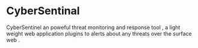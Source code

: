 # CyberSentinal
CyberSentinel an poweful threat monitoring and response tool , a light weight web application plugins to alerts about any threats over the surface web .
